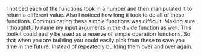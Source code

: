 I noticed each of the functions took in a number and then manipulated it to return a different value. Also I noticed how long it took to do all of these functions.
Communicating these simple functions was difficult. Making sure I thoughtfully name my input arguments in the divide function as well.
This toolkit could easily be used as a reserve of simple operation functions. So that when you are building you could easily pick from these to save you time in the future. Instead of repeatedly building them over and over again.
